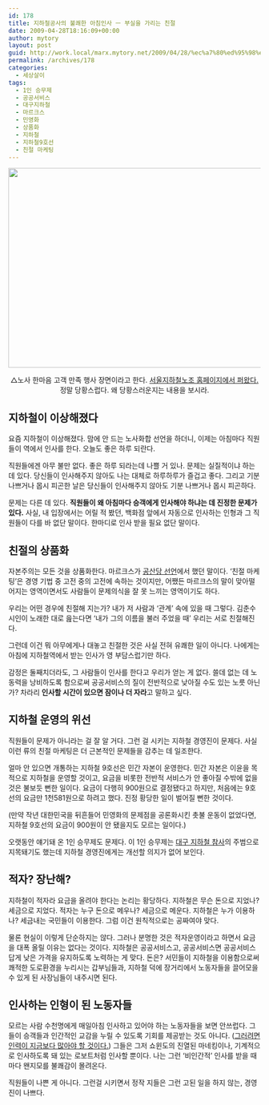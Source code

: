 ```yaml
---
id: 178
title: 지하철공사의 불쾌한 아침인사 ㅡ 부실을 가리는 친절
date: 2009-04-28T18:16:09+00:00
author: mytory
layout: post
guid: http://work.local/marx.mytory.net/2009/04/28/%ec%a7%80%ed%95%98%ec%b2%a0%ea%b3%b5%ec%82%ac%ec%9d%98-%eb%b6%88%ec%be%8c%ed%95%9c-%ec%95%84%ec%b9%a8%ec%9d%b8%ec%82%ac-%e3%85%a1-%eb%b6%80%ec%8b%a4%ec%9d%84-%ea%b0%80%eb%a6%ac%eb%8a%94-%ec%b9%9c/
permalink: /archives/178
categories:
  - 세상살이
tags:
  - 1인 승무제
  - 공공서비스
  - 대구지하철
  - 마르크스
  - 민영화
  - 상품화
  - 지하철
  - 지하철9호선
  - 친절 마케팅
---
```

<div class="imageblock center" style="text-align: center; clear: both;">
  <img src="http://cfile1.uf.tistory.com/image/1673400F49F746CB029EAD" alt="" height="399" width="600" /></p> 
  
  <p>
    △노사 한마음 고객 만족 행사 장면이라고 한다. <a href="http://www.sslu.or.kr/zbbs/view.php?no=596&#038;id=news_headline&#038;page=1&#038;sn1=&#038;divpage=1&#038;sn=off&#038;ss=on&#038;sc=on&#038;select_arrange=headnum&#038;desc=asc" target="_blank" title="퍼온 곳 가보기">서울지하철노조 홈페이지에서 퍼왔다.</a> 정말 당황스럽다. 왜 당황스러운지는 내용을 보시라.
  </p>
</div>

## 지하철이 이상해졌다

요즘 지하철이 이상해졌다. 맘에 안 드는 노사화합 선언을 하더니, 이제는 아침마다 직원들이 역에서 인사를 한다. 오늘도 좋은 하루 되란다.

직원들에겐 아무 불만 없다. 좋은 하루 되라는데 나쁠 거 있나. 문제는 실질적이냐 하는 데 있다. 당신들이 인사해주지 않아도 나는 대체로 하루하루가 즐겁고 좋다. 그리고 기분 나쁘거나 몹시 피곤한 날은 당신들이 인사해주지 않아도 기분 나쁘거나 몹시 피곤하다.

문제는 다른 데 있다. **직원들이 왜 아침마다 승객에게 인사해야 하냐는 데 진정한 문제가 있다.** 사실, 내 입장에서는 어릴 적 봤던, 백화점 앞에서 자동으로 인사하는 인형과 그 직원들이 다를 바 없단 말이다. 한마디로 인사 받을 필요 없단 말이다.

## 친절의 상품화

자본주의는 모든 것을 상품화한다. 마르크스가 <a href="http://www.left21.com/article/6004" target="_blank" title="최영준, 《공산주의 선언》 출간 1백60주년 - 자본주의의 모순을 고발하고 대안을 제시하다, 2008-10-27">공산당 선언</a>에서 했던 말이다. ‘친절 마케팅’은 경영 기법 중 고전 중의 고전에 속하는 것이지만, 어쨌든 마르크스의 말이 맞아떨어지는 영역이면서도 사람들이 문제의식을 잘 못 느끼는 영역이기도 하다.

우리는 어떤 경우에 친절해 지는가? 내가 저 사람과 ‘관계’ 속에 있을 때 그렇다. 김춘수 시인이 노래한 대로 읊는다면 ‘내가 그의 이름을 불러 주었을 때’ 우리는 서로 친절해진다.

그런데 이건 뭐 아무에게나 대놓고 친절한 것은 사실 전혀 유쾌한 일이 아니다. 나에게는 아침에 지하철역에서 받는 인사가 영 부담스럽기만 하다.

감정은 둘째치더라도, 그 사람들이 인사를 한다고 우리가 얻는 게 없다. 쓸데 없는 데 노동력을 낭비하도록 함으로써 공공서비스의 질이 전반적으로 낮아질 수도 있는 노릇 아닌가? 차라리 **인사할 시간이 있으면 잠이나 더 자라**고 말하고 싶다.

## 지하철 운영의 위선

직원들이 문제가 아니라는 걸 잘 알 거다. 그런 걸 시키는 지하철 경영진이 문제다. 사실 이런 류의 친절 마케팅은 더 근본적인 문제들을 감추는 데 일조한다.

얼마 안 있으면 개통하는 지하철 9호선은 민간 자본이 운영한다. 민간 자본은 이윤을 목적으로 지하철을 운영할 것이고, 요금을 비롯한 전반적 서비스가 안 좋아질 수밖에 없을 것은 불보듯 뻔한 일이다. 요금이 다행히 900원으로 결정됐다고 하지만, 처음에는 9호선의 요금만 1천581원으로 하려고 했다. 진정 황당한 일이 벌어질 뻔한 것이다.

(만약 작년 대한민국을 뒤흔들어 민영화의 문제점을 공론화시킨 촛불 운동이 없었다면, 지하철 9호선의 요금이 900원이 안 됐을지도 모르는 일이다.)

오랫동안 얘기돼 온 1인 승무제도 문제다. 이 1인 승무제는 <a href="http://www.left21.com/article/604" target="_blank" title="정준형, 대구 지하철 참사 - 안전보다 비용 절감이 먼저인 사회의 징후, 2003-03-01">대구 지하철 참사</a>의 주범으로 지목돼기도 했는데 지하철 경영진에게는 개선할 의지가 없어 보인다.

## 적자? 장난해?

지하철이 적자라 요금을 올려야 한다는 논리는 황당하다. 지하철은 무슨 돈으로 지었나? 세금으로 지었다. 적자는 누구 돈으로 메우나? 세금으로 메운다. 지하철은 누가 이용하나? 세금내는 국민들이 이용한다. 그럼 이건 원칙적으로는 공짜여야 맞다.

물론 현실이 이렇게 단순하지는 않다. 그러나 분명한 것은 적자운영이라고 하면서 요금을 대폭 올릴 이유는 없다는 것이다. 지하철은 공공서비스고, 공공서비스면 공공서비스답게 낮은 가격을 유지하도록 노력하는 게 맞다. 돈은? 서민들이 지하철을 이용함으로써 쾌적한 도로환경을 누리시는 갑부님들과, 지하철 덕에 장거리에서 노동자들을 끌어모을 수 있게 된 사장님들이 내주시면 된다.

## 인사하는 인형이 된 노동자들

모르는 사람 수천명에게 매일아침 인사하고 있어야 하는 노동자들을 보면 안쓰럽다. 그들이 승객들과 인간적인 교감을 누릴 수 있도록 기회를 제공받는 것도 아니다. (<a href="http://www.left21.com/article/5358" target="_blank" title="강철구,“위험한 지하철, 너나 타라 오세훈”,2008-05-26">그러려면 인력이 지금보다 많아야 할 것이다.</a>) 그들은 그저 쇼윈도의 진열된 마네킹이나, 기계적으로 인사하도록 돼 있는 로보트처럼 인사할 뿐이다. 나는 그런 ‘비인간적’ 인사를 받을 때마다 왠지모를 불쾌감이 몰려온다.

직원들이 나쁜 게 아니다. 그런걸 시키면서 정작 지들은 그런 고된 일을 하지 않는, 경영진이 나쁘다.